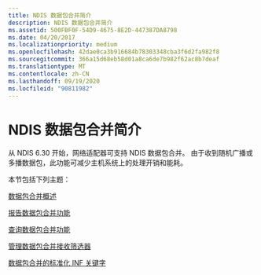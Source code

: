 ```yaml
---
title: NDIS 数据包合并简介
description: NDIS 数据包合并简介
ms.assetid: 500FBF0F-54D9-4675-8E2D-447387DA8798
ms.date: 04/20/2017
ms.localizationpriority: medium
ms.openlocfilehash: 42dae0ca3b916684b78303348cba3f6d2fa982f8
ms.sourcegitcommit: 366a15d68eb58d01a8ca6de7b982f62ac8b7deaf
ms.translationtype: MT
ms.contentlocale: zh-CN
ms.lasthandoff: 09/19/2020
ms.locfileid: "90811982"
---
```

# <a name="introduction-to-ndis-packet-coalescing"></a>NDIS 数据包合并简介


从 NDIS 6.30 开始，网络适配器可支持 NDIS 数据包合并。 由于收到随机广播或多播数据包，此功能可减少主机系统上的处理开销和能耗。

本节包括下列主题：

[数据包合并概述](overview-of-packet-coalescing.md)

[报告数据包合并功能](reporting-packet-coalescing-capabilities.md)

[查询数据包合并功能](querying-packet-coalescing-capabilities.md)

[管理数据包合并接收筛选器](guidelines-for-managing-packet-coalescing-receive-filters.md)

[数据包合并的标准化 INF 关键字](standardized-inf-keywords-for-packet-coalescing.md)

 

 





